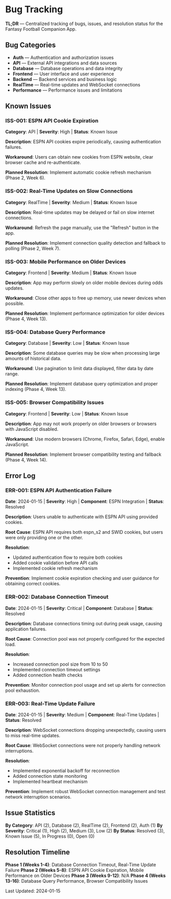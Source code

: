 # Bug Tracking

**TL;DR** — Centralized tracking of bugs, issues, and resolution status for the Fantasy Football Companion App.

## Bug Categories

- **Auth** — Authentication and authorization issues
- **API** — External API integrations and data sources
- **Database** — Database operations and data integrity
- **Frontend** — User interface and user experience
- **Backend** — Backend services and business logic
- **RealTime** — Real-time updates and WebSocket connections
- **Performance** — Performance issues and limitations

## Known Issues

### ISS-001: ESPN API Cookie Expiration
**Category**: API | **Severity**: High | **Status**: Known Issue

**Description**: ESPN API cookies expire periodically, causing authentication failures.

**Workaround**: Users can obtain new cookies from ESPN website, clear browser cache and re-authenticate.

**Planned Resolution**: Implement automatic cookie refresh mechanism (Phase 2, Week 6).

### ISS-002: Real-Time Updates on Slow Connections
**Category**: RealTime | **Severity**: Medium | **Status**: Known Issue

**Description**: Real-time updates may be delayed or fail on slow internet connections.

**Workaround**: Refresh the page manually, use the "Refresh" button in the app.

**Planned Resolution**: Implement connection quality detection and fallback to polling (Phase 2, Week 7).

### ISS-003: Mobile Performance on Older Devices
**Category**: Frontend | **Severity**: Medium | **Status**: Known Issue

**Description**: App may perform slowly on older mobile devices during odds updates.

**Workaround**: Close other apps to free up memory, use newer devices when possible.

**Planned Resolution**: Implement performance optimization for older devices (Phase 4, Week 13).

### ISS-004: Database Query Performance
**Category**: Database | **Severity**: Low | **Status**: Known Issue

**Description**: Some database queries may be slow when processing large amounts of historical data.

**Workaround**: Use pagination to limit data displayed, filter data by date range.

**Planned Resolution**: Implement database query optimization and proper indexing (Phase 4, Week 13).

### ISS-005: Browser Compatibility Issues
**Category**: Frontend | **Severity**: Low | **Status**: Known Issue

**Description**: App may not work properly on older browsers or browsers with JavaScript disabled.

**Workaround**: Use modern browsers (Chrome, Firefox, Safari, Edge), enable JavaScript.

**Planned Resolution**: Implement browser compatibility testing and fallback (Phase 4, Week 14).

## Error Log

### ERR-001: ESPN API Authentication Failure
**Date**: 2024-01-15 | **Severity**: High | **Component**: ESPN Integration | **Status**: Resolved

**Description**: Users unable to authenticate with ESPN API using provided cookies.

**Root Cause**: ESPN API requires both espn_s2 and SWID cookies, but users were only providing one or the other.

**Resolution**: 
- Updated authentication flow to require both cookies
- Added cookie validation before API calls
- Implemented cookie refresh mechanism

**Prevention**: Implement cookie expiration checking and user guidance for obtaining correct cookies.

### ERR-002: Database Connection Timeout
**Date**: 2024-01-15 | **Severity**: Critical | **Component**: Database | **Status**: Resolved

**Description**: Database connections timing out during peak usage, causing application failures.

**Root Cause**: Connection pool was not properly configured for the expected load.

**Resolution**: 
- Increased connection pool size from 10 to 50
- Implemented connection timeout settings
- Added connection health checks

**Prevention**: Monitor connection pool usage and set up alerts for connection pool exhaustion.

### ERR-003: Real-Time Update Failure
**Date**: 2024-01-15 | **Severity**: Medium | **Component**: Real-Time Updates | **Status**: Resolved

**Description**: WebSocket connections dropping unexpectedly, causing users to miss real-time updates.

**Root Cause**: WebSocket connections were not properly handling network interruptions.

**Resolution**: 
- Implemented exponential backoff for reconnection
- Added connection state monitoring
- Implemented heartbeat mechanism

**Prevention**: Implement robust WebSocket connection management and test network interruption scenarios.

## Issue Statistics

**By Category**: API (2), Database (2), RealTime (2), Frontend (2), Auth (1)
**By Severity**: Critical (1), High (2), Medium (3), Low (2)
**By Status**: Resolved (3), Known Issue (5), In Progress (0), Open (0)

## Resolution Timeline

**Phase 1 (Weeks 1-4)**: Database Connection Timeout, Real-Time Update Failure
**Phase 2 (Weeks 5-8)**: ESPN API Cookie Expiration, Mobile Performance on Older Devices
**Phase 3 (Weeks 9-12)**: N/A
**Phase 4 (Weeks 13-16)**: Database Query Performance, Browser Compatibility Issues

Last Updated: 2024-01-15


